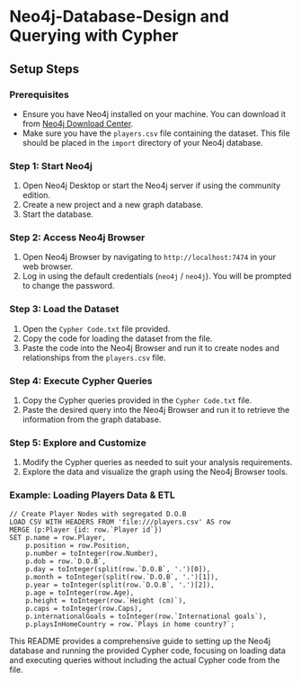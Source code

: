 # Neo4j-Database-Design and Querying with Cypher

## Setup Steps

### Prerequisites
- Ensure you have Neo4j installed on your machine. You can download it from [Neo4j Download Center](https://neo4j.com/download-center/).
- Make sure you have the `players.csv` file containing the dataset. This file should be placed in the `import` directory of your Neo4j database.

### Step 1: Start Neo4j
1. Open Neo4j Desktop or start the Neo4j server if using the community edition.
2. Create a new project and a new graph database.
3. Start the database.

### Step 2: Access Neo4j Browser
1. Open Neo4j Browser by navigating to `http://localhost:7474` in your web browser.
2. Log in using the default credentials (`neo4j` / `neo4j`). You will be prompted to change the password.

### Step 3: Load the Dataset
1. Open the `Cypher Code.txt` file provided.
2. Copy the code for loading the dataset from the file.
3. Paste the code into the Neo4j Browser and run it to create nodes and relationships from the `players.csv` file.

### Step 4: Execute Cypher Queries
1. Copy the Cypher queries provided in the `Cypher Code.txt` file.
2. Paste the desired query into the Neo4j Browser and run it to retrieve the information from the graph database.

### Step 5: Explore and Customize
1. Modify the Cypher queries as needed to suit your analysis requirements.
2. Explore the data and visualize the graph using the Neo4j Browser tools.

### Example: Loading Players Data & ETL
```cypher
// Create Player Nodes with segregated D.O.B
LOAD CSV WITH HEADERS FROM 'file:///players.csv' AS row
MERGE (p:Player {id: row.`Player id`})
SET p.name = row.Player,
    p.position = row.Position,
    p.number = toInteger(row.Number),
    p.dob = row.`D.O.B`,
    p.day = toInteger(split(row.`D.O.B`, '.')[0]),
    p.month = toInteger(split(row.`D.O.B`, '.')[1]),
    p.year = toInteger(split(row.`D.O.B`, '.')[2]),
    p.age = toInteger(row.Age),
    p.height = toInteger(row.`Height (cm)`),
    p.caps = toInteger(row.Caps),
    p.internationalGoals = toInteger(row.`International goals`),
    p.playsInHomeCountry = row.`Plays in home country?`;
```
This README provides a comprehensive guide to setting up the Neo4j database and running the provided Cypher code, focusing on loading data and executing queries without including the actual Cypher code from the file.
